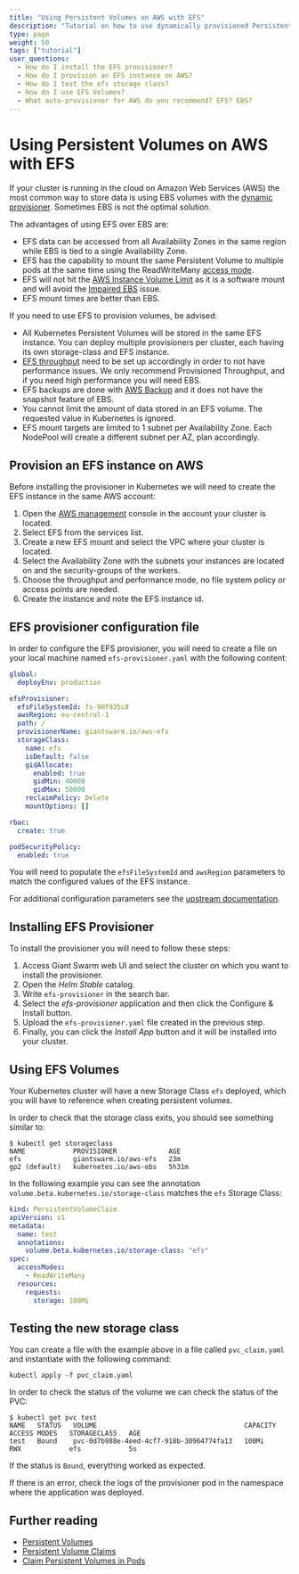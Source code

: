 ```yaml
---
title: "Using Persistent Volumes on AWS with EFS"
description: "Tutorial on how to use dynamically provisioned Persistent Volumes on a cluster running on Amazon Web Services with EFS"
type: page
weight: 50
tags: ["tutorial"]
user_questions:
  - How do I install the EFS provisioner?
  - How do I provision an EFS instance on AWS?
  - How do I test the efs storage class?
  - How do I use EFS Volumes?
  - What auto-provisioner for AWS do you recommend? EFS? EBS?
---
```


# Using Persistent Volumes on AWS with EFS

If your cluster is running in the cloud on Amazon Web Services (AWS) the most common way to store data is using EBS volumes with the [dynamic provisioner](/guides/using-persistent-volumes-on-aws/). Sometimes EBS is not the optimal solution.

The advantages of using EFS over EBS are:

- EFS data can be accessed from all Availability Zones in the same region while EBS is tied to a single Availability Zone.
- EFS has the capability to mount the same Persistent Volume to multiple pods at the same time using the ReadWriteMany [access mode](https://kubernetes.io/docs/concepts/storage/persistent-volumes/#access-modes).
- EFS will not hit the [AWS Instance Volume Limit](https://docs.aws.amazon.com/AWSEC2/latest/UserGuide/volume_limits.html) as it is a software mount and will avoid the [Impaired EBS](/guides/aws-impaired-volumes/) issue.
- EFS mount times are better than EBS.

If you need to use EFS to provision volumes, be advised:

- All Kubernetes Persistent Volumes will be stored in the same EFS instance. You can deploy multiple provisioners per cluster, each having its own storage-class and EFS instance.
- [EFS throughput](https://docs.aws.amazon.com/efs/latest/ug/performance.html) need to be set up accordingly in order to not have performance issues. We only recommend Provisioned Throughput, and if you need high performance you will need EBS.
- EFS backups are done with [AWS Backup](https://aws.amazon.com/backup/) and it does not have the snapshot feature of EBS.
- You cannot limit the amount of data stored in an EFS volume. The requested value in Kubernetes is ignored.
- EFS mount targets are limited to 1 subnet per Availability Zone. Each NodePool will create a different subnet per AZ, plan accordingly.

## Provision an EFS instance on AWS

Before installing the provisioner in Kubernetes we will need to create the EFS instance in the same AWS account:

1. Open the [AWS management](https://aws.amazon.com/console/) console in the account your cluster is located.
2. Select EFS from the services list.
3. Create a new EFS mount and select the VPC where your cluster is located.
4. Select the Availability Zone with the subnets your instances are located on and the security-groups of the workers.
5. Choose the throughput and performance mode, no file system policy or access points are needed.
6. Create the instance and note the EFS instance id.

## EFS provisioner configuration file

In order to configure the EFS provisioner, you will need to create a file on your local machine named `efs-provisioner.yaml` with the following content:

```yaml
global:
  deployEnv: production

efsProvisioner:
  efsFileSystemId: fs-90f935c8
  awsRegion: eu-central-1
  path: /
  provisionerName: giantswarm.io/aws-efs
  storageClass:
    name: efs
    isDefault: false
    gidAllocate:
      enabled: true
      gidMin: 40000
      gidMax: 50000
    reclaimPolicy: Delete
    mountOptions: []

rbac:
  create: true

podSecurityPolicy:
  enabled: true
```

You will need to populate the `efsFileSystemId` and `awsRegion` parameters to match the configured values of the EFS instance.

For additional configuration parameters see the [upstream documentation](https://github.com/kubernetes-retired/external-storage/tree/master/aws/efs).

## Installing EFS Provisioner

To install the provisioner you will need to follow these steps:

1. Access Giant Swarm web UI and select the cluster on which you want to install the provisioner.
2. Open the _Helm Stable_ catalog.
3. Write `efs-provisioner` in the search bar.
4. Select the _efs-provisioner_ application and then click the Configure & Install button.
5. Upload the `efs-provisioner.yaml` file created in the previous step.
6. Finally, you can click the _Install App_ button and it will be installed into your cluster.

## Using EFS Volumes

Your Kubernetes cluster will have a new Storage Class `efs` deployed, which you will have to reference when creating persistent volumes.

In order to check that the storage class exits, you should see something similar to:

```nohighlight
$ kubectl get storageclass
NAME            PROVISIONER             AGE
efs             giantswarm.io/aws-efs   23m
gp2 (default)   kubernetes.io/aws-ebs   5h31m
```

In the following example you can see the annotation `volume.beta.kubernetes.io/storage-class` matches the `efs` Storage Class:

```yaml
kind: PersistentVolumeClaim
apiVersion: v1
metadata:
  name: test
  annotations:
    volume.beta.kubernetes.io/storage-class: "efs"
spec:
  accessModes:
    - ReadWriteMany
  resources:
    requests:
      storage: 100Mi
```

## Testing the new storage class

You can create a file with the example above in a file called `pvc_claim.yaml` and instantiate with the following command:

```nohighlight
kubectl apply -f pvc_claim.yaml
```

In order to check the status of the volume we can check the status of the PVC:

```nohighlight
$ kubectl get pvc test
NAME   STATUS   VOLUME                                     CAPACITY   ACCESS MODES   STORAGECLASS   AGE
test   Bound    pvc-0d7b988e-4eed-4cf7-918b-30964774fa13   100Mi        RWX            efs            5s
```

If the status is `Bound`, everything worked as expected.

If there is an error, check the logs of the provisioner pod in the namespace where the application was deployed.

## Further reading

- [Persistent Volumes](https://kubernetes.io/docs/concepts/storage/persistent-volumes/#persistent-volumes)
- [Persistent Volume Claims](https://kubernetes.io/docs/concepts/storage/persistent-volumes/#persistentvolumeclaims)
- [Claim Persistent Volumes in Pods](https://kubernetes.io/docs/concepts/storage/persistent-volumes/#claims-as-volumes)
